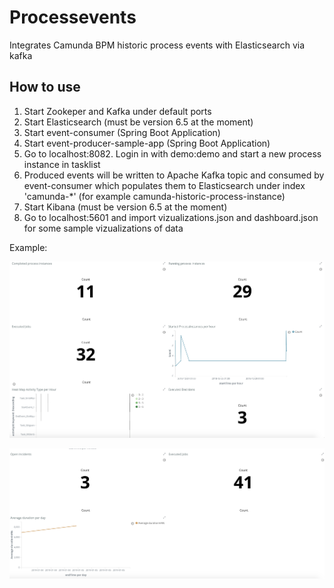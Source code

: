 # Processevents

Integrates Camunda BPM historic process events with Elasticsearch via kafka

## How to use

1. Start Zookeper and Kafka under default ports
2. Start Elasticsearch (must be version 6.5 at the moment)
3. Start event-consumer (Spring Boot Application)
4. Start event-producer-sample-app (Spring Boot Application)
5. Go to localhost:8082. Login in with demo:demo and start a new process instance in tasklist
6. Produced events will be written to Apache Kafka topic and consumed by event-consumer which populates them to Elasticsearch under index 'camunda-*' (for example camunda-historic-process-instance)
7. Start Kibana (must be version 6.5 at the moment)
8. Go to localhost:5601 and import vizualizations.json and dashboard.json for some sample vizualizations of data


Example:

![KPIs](kpis.png)

![KPIs2](kpis2.png)

